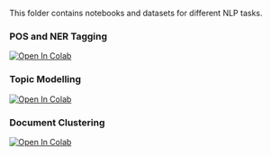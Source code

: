 This folder contains notebooks and datasets for different NLP tasks.


### POS and NER Tagging
[![Open In Colab](https://colab.research.google.com/assets/colab-badge.svg)](https://colab.research.google.com/github/manaranjanp/nlpclassv1/blob/main/NLPTasks/Tutorials%20on%20POS%20Tagging%20and%20NER.ipynb)

### Topic Modelling
[![Open In Colab](https://colab.research.google.com/assets/colab-badge.svg)](https://colab.research.google.com/github/manaranjanp/nlpclassv1/blob/main/NLPTasks/Topic_Modelling.ipynb)

### Document Clustering
[![Open In Colab](https://colab.research.google.com/assets/colab-badge.svg)](https://colab.research.google.com/github/manaranjanp/nlpclassv1/blob/main/NLPTasks/Document_Clustering.ipynb)


